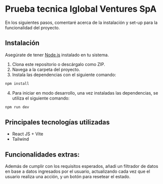 # Prueba tecnica Iglobal Ventures SpA

En los siguientes pasos, comentaré acerca de la instalación y set-up para la funcionalidad del proyecto.

## Instalación

Asegúrate de tener [Node.js](https://nodejs.org/) instalado en tu sistema.

1. Clona este repositorio o descárgalo como ZIP.
2. Navega a la carpeta del proyecto.
3. Instala las dependencias con el siguiente comando:

```bash
npm install
``````
4. Para iniciar en modo desarrollo, una vez instaladas las dependencias, se utiliza el siguiente comando:
```bash
npm run dev
```

## Principales tecnologías utilizadas
- React JS + Vite
- Tailwind

## Funcionalidades extras:
Además de cumplir con los requisitos esperados, añadi un filtrador de datos en base a datos ingresados por el usuario, actualizando cada vez que el usuario realiza una acción, y un botón para resetear el estado.
